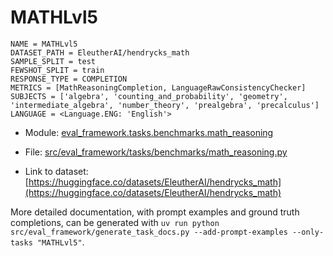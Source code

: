 # MATHLvl5

````
NAME = MATHLvl5
DATASET_PATH = EleutherAI/hendrycks_math
SAMPLE_SPLIT = test
FEWSHOT_SPLIT = train
RESPONSE_TYPE = COMPLETION
METRICS = [MathReasoningCompletion, LanguageRawConsistencyChecker]
SUBJECTS = ['algebra', 'counting_and_probability', 'geometry', 'intermediate_algebra', 'number_theory', 'prealgebra', 'precalculus']
LANGUAGE = <Language.ENG: 'English'>
````

- Module: [eval_framework.tasks.benchmarks.math_reasoning](eval_framework.tasks.benchmarks.math_reasoning)

- File: [src/eval_framework/tasks/benchmarks/math_reasoning.py](../../src/eval_framework/tasks/benchmarks/math_reasoning.py)

- Link to dataset: [https://huggingface.co/datasets/EleutherAI/hendrycks_math](https://huggingface.co/datasets/EleutherAI/hendrycks_math)

More detailed documentation, with prompt examples and ground truth completions, can be generated with `uv run python src/eval_framework/generate_task_docs.py --add-prompt-examples --only-tasks "MATHLvl5"`.
